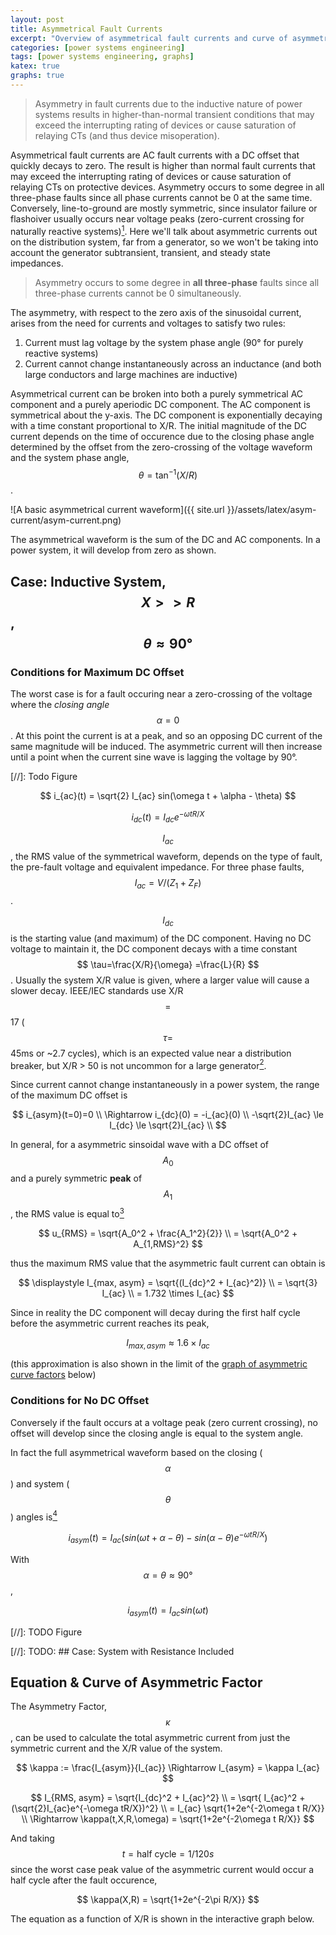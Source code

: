 ```yaml
---
layout: post
title: Asymmetrical Fault Currents
excerpt: "Overview of asymmetrical fault currents and curve of asymmetry factor back-calculation"
categories: [power systems engineering]
tags: [power systems engineering, graphs]
katex: true
graphs: true
---
```


> Asymmetry in fault currents due to the inductive nature of power systems results in higher-than-normal transient conditions that may exceed the interrupting rating of devices or cause saturation of relaying CTs (and thus device misoperation).

Asymmetrical fault currents are AC fault currents with a DC offset that quickly decays to zero. The result is higher than normal fault currents that may exceed the interrupting rating of devices or cause saturation of relaying CTs on protective devices. Asymmetry occurs to some degree in all three-phase faults since all phase currents cannot be 0 at the same time. Conversely, line-to-ground are mostly symmetric, since insulator failure or flashoiver usually occurs near voltage peaks (zero-current crossing for naturally reactive systems)[^1]. Here we'll talk about asymmetric currents out on the distribution system, far from a generator, so we won't be taking into account the generator subtransient, transient, and steady state impedances.

> Asymmetry occurs to some degree in __all three-phase__ faults since all three-phase currents cannot be 0 simultaneously.

The asymmetry, with respect to the zero axis of the sinusoidal current, arises from the need for currents and voltages to satisfy two rules: 

1. Current must lag voltage by the system phase angle (90° for purely reactive systems)
2. Current cannot change instantaneously across an inductance (and both large conductors and large machines are inductive)

Asymmetrical current can be broken into both a purely symmetrical AC component and a purely aperiodic DC component. The AC component is symmetrical about the y-axis. The DC component is exponentially decaying with a time constant proportional to X/R. The initial magnitude of the DC current depends on the time of occurence due to the closing phase angle determined by the offset from the zero-crossing of the voltage waveform and the system phase angle, $$\theta=\tan^{-1}(X/R)$$.

![A basic asymmetrical current waveform]({{ site.url }}/assets/latex/asym-current/asym-current.png)

The asymmetrical waveform is the sum of the DC and AC components. In a power system, it will develop from zero as shown.

## Case: Inductive System, $$X>>R$$, $$\theta \approx 90°$$

### Conditions for Maximum DC Offset

The worst case is for a fault occuring near a zero-crossing of the voltage where the _closing angle_ $$\alpha=0$$. At this point the current is at a peak, and so an opposing DC current of the same magnitude will be induced. The asymmetric current will then increase until a point when the current sine wave is lagging the voltage by 90°.

[//]: Todo Figure

$$ i_{ac}(t) = \sqrt{2} I_{ac} sin(\omega t + \alpha - \theta) $$

$$ i_{dc}(t) = I_{dc} e^{-\omega tR/X} $$

$$ I_{ac} $$, the RMS value of the symmetrical waveform, depends on the type of fault, the pre-fault voltage and equivalent impedance. For three phase faults, $$I_{ac} = V/(Z_1+Z_F)$$.

$$I_{dc}$$ is the starting value (and maximum) of the DC component. Having no DC voltage to maintain it, the DC component decays with a time constant $$ \tau=\frac{X/R}{\omega} =\frac{L}{R} $$. Usually the system X/R value is given, where a larger value will cause a slower decay. IEEE/IEC standards use X/R $$=$$ 17 ($$\tau =$$ 45ms or ~2.7 cycles), which is an expected value near a distribution breaker, but X/R > 50 is not uncommon for a large generator[^2].

Since current cannot change instantaneously in a power system, the range of the maximum DC offset is

$$
i_{asym}(t=0)=0 \\
\Rightarrow i_{dc}(0) = -i_{ac}(0)  \\
-\sqrt{2}I_{ac} \le I_{dc} \le \sqrt{2}I_{ac} \\
$$

In general, for a asymmetric sinsoidal wave with a DC offset of $$A_0$$ and a purely symmetric **peak** of $$A_1$$, the RMS value is equal to[^3]

$$ u_{RMS} = \sqrt{A_0^2 + \frac{A_1^2}{2}} \\
= \sqrt{A_0^2 + A_{1,RMS}^2} $$

thus the maximum RMS value that the asymmetric fault current can obtain is

$$ \displaystyle I_{max, asym} = \sqrt{(I_{dc}^2 + I_{ac}^2)} \\
= \sqrt{3} I_{ac} \\
= 1.732 \times I_{ac} $$

Since in reality the DC component will decay during the first half cycle before the asymmetric current reaches its peak,

$$ I_{max,asym} \approx 1.6 \times I_{ac} $$

(this approximation is also shown in the limit of the [graph of asymmetric curve factors](#equation--curve-of-asymmetric-factor) below)

### Conditions for No DC Offset

Conversely if the fault occurs at a voltage peak (zero current crossing), no offset will develop since the closing angle is equal to the system angle.

In fact the full asymmetrical waveform based on the closing ($$\alpha$$) and system ($$\theta$$) angles is[^4]

$$ i_{asym}(t) = I_{ac} (sin(\omega t + \alpha - \theta) - sin(\alpha - \theta) e^{-\omega tR/X}) $$

With $$ \alpha=\theta\approx 90° $$,

$$ i_{asym}(t) = I_{ac}sin(\omega t) $$

[//]: TODO Figure

[//]: TODO: ## Case: System with Resistance Included

## Equation & Curve of Asymmetric Factor

The Asymmetry Factor, $$ \kappa $$, can be used to calculate the total asymmetric current from just the symmetric current and the X/R value of the system.

$$ \kappa := \frac{I_{asym}}{I_{ac}} \Rightarrow I_{asym} = \kappa I_{ac} $$

$$ I_{RMS, asym} = \sqrt{I_{dc}^2 + I_{ac}^2} \\
= \sqrt{ I_{ac}^2 + (\sqrt{2}I_{ac}e^{-\omega tR/X})^2} \\
= I_{ac} \sqrt{1+2e^{-2\omega t R/X}} \\
\Rightarrow \kappa(t,X,R,\omega) = \sqrt{1+2e^{-2\omega t R/X}} $$

And taking $$ t=\text{half cycle}=1/120s $$ since the worst case peak value of the asymmetric current would occur a half cycle after the fault occurence,

$$ \kappa(X,R) = \sqrt{1+2e^{-2\pi R/X}} $$

The equation as a function of X/R is shown in the interactive graph below.

<div id="cb165ea6-2b53-4749-a74a-23007c036f6c" style="height: 100%; width: 100%;" class="plotly-graph-div"></div><script type="text/javascript">window.PLOTLYENV=window.PLOTLYENV || {};window.PLOTLYENV.BASE_URL="https://plot.ly";Plotly.newPlot("cb165ea6-2b53-4749-a74a-23007c036f6c", [{"y": [1.0000034873362755, 1.000028318658172, 1.0001264021319973, 1.0003881278823001, 1.0009286475997388, 1.0018657023091548, 1.0033006508323994, 1.0053074808025657, 1.0079294124783176, 1.0111807212848305, 1.0150513483214005, 1.0195125040789026, 1.024522164881904, 1.030029896495041, 1.03598078914381, 1.042318490926619, 1.0489874293778594, 1.0559343521970252, 1.0631093246902337, 1.0704663103987337, 1.077963442940384, 1.0855630769732811, 1.0932316873186607, 1.1009396689200621, 1.108661076818727, 1.1163733345705935, 1.12405693118547, 1.1316951203342005, 1.1392736308532363, 1.1467803941292616, 1.1542052914756635, 1.1615399228792902, 1.168777397311502, 1.1759121440158509, 1.1829397436942921, 1.1898567782306928, 1.1966606974521394, 1.2033497013892498, 1.2099226365229665, 1.2163789045732143, 1.2227183824772698, 1.228941352310948, 1.23504844001557, 1.2410405619028089, 1.2469188780144262, 1.2526847515125499, 1.2583397133673822, 1.2638854316925998, 1.269323685154173, 1.2746563399461732, 1.2798853298877588, 1.2850126392494414, 1.2900402879645538, 1.294970318924072, 1.2998047870902003, 1.3045457501969113, 1.3091952608344455, 1.3137553597400649, 1.3182280701395341, 1.3226153930032403, 1.3269193030978867, 1.3311417457296095, 1.3352846340874005, 1.33934984710716, 1.3433392277866825, 1.34725458189063, 1.35109767699221, 1.354870241804964, 1.358573965763948, 1.3622104988207144, 1.3657814514210098, 1.369288394638028, 1.3727328604375235, 1.3761163420540987, 1.3794402944606348, 1.3827061349151497, 1.385915243571411, 1.389068964141397, 1.3921686045992818, 1.395215437917974, 1.3982107028304447, 1.401155604609136, 1.4040513158576586, 1.406898977309796, 1.4096996986315415, 1.4124545592225168, 1.4151646090136547, 1.4178308692585146, 1.420454333316007, 1.4230359674226651, 1.4255767114529263, 1.4280774796661528, 1.4305391614393674, 1.4329626219848883, 1.4353487030522274, 1.4376982236137759, 1.4400119805339369, 1.4422907492214823, 1.4445352842650128, 1.4467463200514863, 1.4489245713678578, 1.4510707339859297, 1.4531854852305754, 1.4552694845315355, 1.4573233739590272, 1.4593477787434381, 1.461343307779405, 1.4633105541145883, 1.465250095423483, 1.4671624944666077, 1.4690482995354295, 1.4709080448833842, 1.4727422511433605, 1.4745514257320145, 1.4763360632412799, 1.4780966458174438, 1.4798336435281478, 1.4815475147176778, 1.483238706350891, 1.4849076543461353, 1.4865547838974997, 1.4881805097867313, 1.4897852366851516, 1.4913693594458843, 1.4929332633867216, 1.4944773245639178, 1.4960019100372213, 1.4975073781264263, 1.498994078659726, 1.500462353214145, 1.5019125353483054, 1.5033449508277956, 1.50475991784338, 1.5061577472222956, 1.5075387426328684, 1.5089032007826737, 1.510251411610459, 1.5115836584720408, 1.5129002183203788, 1.514201361880027, 1.5154873538161482, 1.5167584528982783, 1.5180149121590167, 1.5192569790478194, 1.5204848955800498, 1.5216988984814608, 1.5228992193282478, 1.524086084682836, 1.5252597162255324, 1.5264203308821938, 1.5275681409480308, 1.5287033542076904, 1.5298261740517316, 1.530936799589619, 1.5320354257593494, 1.5331222434338216, 1.5341974395240603, 1.5352611970793932, 1.5363136953846876, 1.5373551100547367, 1.5383856131258962, 1.5394053731450534, 1.540414555256022, 1.5414133212834442, 1.5424018298142772, 1.543380236276951, 1.5443486930182615, 1.5453073493780818, 1.5462563517619548, 1.5471958437116375, 1.5481259659736626, 1.5490468565659792, 1.549958650842734, 1.550861481557251, 1.5517554789232677, 1.552640770674482, 1.5535174821224604, 1.5543857362129638, 1.5552456535807324, 1.556097352602786, 1.556940949450278, 1.5577765581389522, 1.5586042905782451, 1.5594242566190704, 1.5602365641003317, 1.5610413188942003, 1.5618386249501908, 1.5626285843380803, 1.563411297289694, 1.564186862239603, 1.5649553758647559, 1.565716933123086, 1.566471627291117, 1.5672195500005979, 1.5679607912742008, 1.5686954395603028, 1.5694235817668816, 1.570145303294552, 1.570860688068764, 1.5715698185711922, 1.5722727758703348, 1.572969639651348, 1.5736604882451373, 1.5743453986567253, 1.5750244465929182, 1.575697706489291, 1.5763652515365083, 1.5770271537060032, 1.5776834837750282, 1.5783343113510988, 1.5789797048958454, 1.5796197317482898, 1.5802544581475628, 1.5808839492550777, 1.5815082691761744, 1.5821274809812513, 1.582741646726394, 1.5833508274735184, 1.583955083310042, 1.5845544733680912, 1.585149055843263, 1.5857388880129488, 1.586324026254234, 1.586904526061384, 1.5874804420629294, 1.5880518280383558, 1.5886187369344174, 1.5891812208810736, 1.5897393312070687, 1.5902931184551565, 1.5908426323969833, 1.591387922047635, 1.5919290356798623, 1.592466020837984, 1.5929989243514844, 1.5935277923483104, 1.5940526702678715, 1.5945736028737578, 1.5950906342661773, 1.5956038078941208, 1.596113166567265, 1.5966187524676134, 1.5971206071608894, 1.597618771607681, 1.5981132861743477, 1.5986041906436934, 1.5990915242254118, 1.5995753255663108, 1.6000556327603168, 1.6005324833582728, 1.6010059143775266, 1.601475962311318, 1.6019426631379723, 1.602406052329899, 1.6028661648624065, 1.6033230352223315, 1.6037766974164933, 1.6042271849799712, 1.6046745309842145, 1.605118768044986, 1.605559928330143, 1.6059980435672614, 1.6064331450511047, 1.6068652636509435, 1.6072944298177252, 1.6077206735911043, 1.6081440246063272, 1.6085645121009835, 1.6089821649216225, 1.609397011530237, 1.6098090800106215, 1.6102183980746048, 1.6106249930681587, 1.611028891977389, 1.6114301214344096, 1.611828707723102, 1.6122246767847634, 1.6126180542236463, 1.6130088653123904, 1.6133971349973508, 1.6137828879038254, 1.6141661483411809, 1.6145469403078823, 1.614925287496426, 1.615301213298182, 1.6156747408081424, 1.6160458928295822, 1.6164146918786322, 1.6167811601887656, 1.617145319715205, 1.6175071921392417, 1.6178667988724797, 1.6182241610609998, 1.6185792995894475, 1.6189322350850441, 1.6192829879215282], "x": [0.5, 0.6, 0.7, 0.7999999999999999, 0.8999999999999999, 0.9999999999999999, 1.0999999999999999, 1.1999999999999997, 1.2999999999999998, 1.4, 1.4999999999999998, 1.5999999999999996, 1.6999999999999997, 1.7999999999999998, 1.8999999999999997, 1.9999999999999996, 2.0999999999999996, 2.1999999999999997, 2.3, 2.3999999999999995, 2.4999999999999996, 2.5999999999999996, 2.6999999999999993, 2.7999999999999994, 2.8999999999999995, 2.9999999999999996, 3.0999999999999996, 3.1999999999999993, 3.2999999999999994, 3.3999999999999995, 3.499999999999999, 3.599999999999999, 3.6999999999999993, 3.7999999999999994, 3.8999999999999995, 3.999999999999999, 4.1, 4.199999999999999, 4.299999999999999, 4.399999999999999, 4.499999999999999, 4.599999999999999, 4.699999999999999, 4.799999999999999, 4.899999999999999, 4.999999999999999, 5.099999999999999, 5.199999999999999, 5.299999999999999, 5.399999999999999, 5.499999999999999, 5.599999999999999, 5.699999999999999, 5.799999999999999, 5.899999999999999, 5.999999999999999, 6.099999999999999, 6.199999999999998, 6.299999999999999, 6.399999999999999, 6.499999999999998, 6.599999999999999, 6.699999999999998, 6.799999999999999, 6.899999999999999, 6.999999999999998, 7.099999999999999, 7.199999999999998, 7.299999999999999, 7.399999999999999, 7.499999999999998, 7.599999999999999, 7.699999999999998, 7.799999999999998, 7.899999999999999, 7.999999999999998, 8.099999999999998, 8.2, 8.299999999999997, 8.399999999999999, 8.499999999999998, 8.599999999999998, 8.699999999999998, 8.799999999999999, 8.899999999999999, 8.999999999999998, 9.099999999999998, 9.199999999999998, 9.299999999999997, 9.399999999999999, 9.499999999999998, 9.599999999999998, 9.699999999999998, 9.799999999999997, 9.899999999999999, 9.999999999999998, 10.099999999999998, 10.199999999999998, 10.299999999999997, 10.399999999999999, 10.499999999999998, 10.599999999999998, 10.699999999999998, 10.799999999999997, 10.899999999999999, 10.999999999999998, 11.099999999999998, 11.199999999999998, 11.299999999999997, 11.399999999999997, 11.499999999999998, 11.599999999999998, 11.699999999999998, 11.799999999999997, 11.899999999999997, 11.999999999999998, 12.099999999999998, 12.199999999999998, 12.299999999999997, 12.399999999999997, 12.499999999999996, 12.599999999999998, 12.699999999999998, 12.799999999999997, 12.899999999999997, 12.999999999999996, 13.099999999999998, 13.199999999999998, 13.299999999999997, 13.399999999999997, 13.499999999999996, 13.599999999999998, 13.699999999999998, 13.799999999999997, 13.899999999999997, 13.999999999999996, 14.099999999999998, 14.199999999999998, 14.299999999999997, 14.399999999999997, 14.499999999999996, 14.599999999999996, 14.699999999999998, 14.799999999999997, 14.899999999999997, 14.999999999999996, 15.099999999999996, 15.199999999999998, 15.299999999999997, 15.399999999999997, 15.499999999999996, 15.599999999999996, 15.699999999999996, 15.799999999999997, 15.899999999999997, 15.999999999999996, 16.099999999999994, 16.199999999999996, 16.299999999999997, 16.4, 16.499999999999996, 16.599999999999998, 16.699999999999996, 16.799999999999997, 16.899999999999995, 16.999999999999996, 17.099999999999998, 17.199999999999996, 17.299999999999997, 17.399999999999995, 17.499999999999996, 17.599999999999998, 17.699999999999996, 17.799999999999997, 17.899999999999995, 17.999999999999996, 18.099999999999994, 18.199999999999996, 18.299999999999997, 18.399999999999995, 18.499999999999996, 18.599999999999994, 18.699999999999996, 18.799999999999997, 18.899999999999995, 18.999999999999996, 19.099999999999994, 19.199999999999996, 19.299999999999997, 19.399999999999995, 19.499999999999996, 19.599999999999994, 19.699999999999996, 19.799999999999997, 19.899999999999995, 19.999999999999996, 20.099999999999994, 20.199999999999996, 20.299999999999997, 20.399999999999995, 20.499999999999996, 20.599999999999994, 20.699999999999996, 20.799999999999997, 20.899999999999995, 20.999999999999996, 21.099999999999994, 21.199999999999996, 21.299999999999997, 21.399999999999995, 21.499999999999996, 21.599999999999994, 21.699999999999996, 21.799999999999994, 21.899999999999995, 21.999999999999996, 22.099999999999994, 22.199999999999996, 22.299999999999994, 22.399999999999995, 22.499999999999996, 22.599999999999994, 22.699999999999996, 22.799999999999994, 22.899999999999995, 22.999999999999996, 23.099999999999994, 23.199999999999996, 23.299999999999994, 23.399999999999995, 23.499999999999996, 23.599999999999994, 23.699999999999996, 23.799999999999994, 23.899999999999995, 23.999999999999996, 24.099999999999994, 24.199999999999996, 24.299999999999994, 24.399999999999995, 24.499999999999993, 24.599999999999994, 24.699999999999996, 24.799999999999994, 24.899999999999995, 24.999999999999993, 25.099999999999994, 25.199999999999996, 25.299999999999994, 25.399999999999995, 25.499999999999993, 25.599999999999994, 25.699999999999996, 25.799999999999994, 25.899999999999995, 25.999999999999993, 26.099999999999994, 26.199999999999996, 26.299999999999994, 26.399999999999995, 26.499999999999993, 26.599999999999994, 26.699999999999996, 26.799999999999994, 26.899999999999995, 26.999999999999993, 27.099999999999994, 27.199999999999996, 27.299999999999994, 27.399999999999995, 27.499999999999993, 27.599999999999994, 27.699999999999996, 27.799999999999994, 27.899999999999995, 27.999999999999993, 28.099999999999994, 28.199999999999992, 28.299999999999994, 28.399999999999995, 28.499999999999993, 28.599999999999994, 28.699999999999992, 28.799999999999994, 28.899999999999995, 28.999999999999993, 29.099999999999994, 29.199999999999992, 29.299999999999994, 29.399999999999995, 29.499999999999993, 29.599999999999994, 29.699999999999992, 29.799999999999994, 29.899999999999995, 29.999999999999993], "mode": "markers+lines", "name": "t=1/120s"}], {"title": "Curve of Asymmetry Factors", "xaxis": {"type": "log", "dtick": "D1", "title": "X/R"}, "yaxis": {"type": "log"}}, {"linkText": "Export to plot.ly", "showLink": true})</script>

### References

[^1]: Zocholl, Stanley E., _Analyzing and Applying Current Transformers_.

[^2]: Yuen, Moon H. "Short Circuit ABC--Learn It in an Hour, Use It Anywhere, Memorize No Formula."

[^3]: <https://masteringelectronicsdesign.com/how-to-derive-the-rms-value-of-a-sine-wave-with-a-dc-offset/>

[^4]: de Metz-Noblat, Benoit, Frédéric Dumas, and Georges Thomasset. "Calculation of short-circuit currents." _Cahier technique 158_
